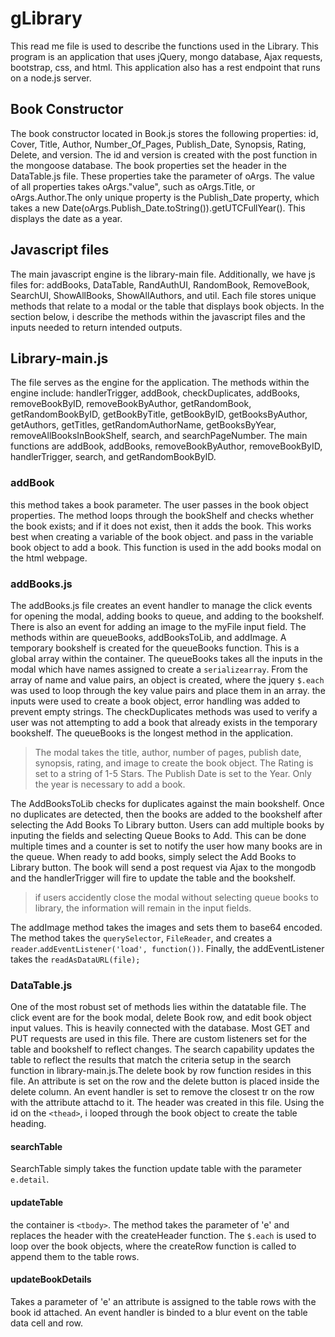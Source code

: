 # gLibrary
This read me file is used to describe the functions used in the Library. This program is an application that uses jQuery, mongo database, Ajax requests, bootstrap, css, and html. This application also has a rest endpoint that runs on a node.js server.

## Book Constructor
The book constructor located in Book.js stores the following properties: id, Cover, Title, Author, Number_Of_Pages, Publish_Date, Synopsis, Rating, Delete, and version. The id and version is created with the post function in the mongoose database. The book properties set the header in the DataTable.js file. These properties take the parameter of oArgs. The value of all properties takes oArgs."value", such as oArgs.Title, or oArgs.Author.The only unique property is the Publish_Date property, which takes a new Date(oArgs.Publish_Date.toString()).getUTCFullYear(). This displays the date as a year.

## Javascript files
The main javascript engine is the library-main file. Additionally, we have js files for: addBooks, DataTable, RandAuthUI, RandomBook, RemoveBook, SearchUI, ShowAllBooks, ShowAllAuthors, and util. Each file stores unique methods that relate to a modal or the table that displays book objects. In the section below, i describe the methods within the javascript files and the inputs needed to return intended outputs.

## Library-main.js
The file serves as the engine for the application. The methods within the engine include: handlerTrigger, addBook, checkDuplicates, addBooks, removeBookByID, removeBookByAuthor, getRandomBook, getRandomBookByID, getBookByTitle, getBookByID, getBooksByAuthor, getAuthors, getTitles, getRandomAuthorName, getBooksByYear, removeAllBooksInBookShelf, search, and searchPageNumber. The main functions are addBook, addBooks, removeBookByAuthor, removeBookByID, handlerTrigger, search, and getRandomBookByID.

### addBook
this method takes a book parameter. The user passes in the book object properties. The method loops through the bookShelf and checks whether the book exists; and if it does not exist, then it adds the book. This works best when creating a variable of the book object. and pass in the variable book object to add a book. This function is used in the add books modal on the html webpage.

### addBooks.js
The addBooks.js file creates an event handler to manage the click events for opening the modal, adding books to queue, and adding to the bookshelf.  There is also an event for adding an image to the myFile input field. The methods within are queueBooks, addBooksToLib, and addImage. A temporary bookshelf is created for the queueBooks function. This is a global array within the container.  The queueBooks takes all the inputs in the modal which have names assigned to create a `serializearray`. From the array of name and value pairs, an object is created, where the jquery `$.each` was used to loop through the key value pairs and place them in an array. the inputs were used to create a book object, error handling was added to prevent empty strings. The checkDuplicates methods was used to verify a user was not attempting to add a book that already exists in the temporary bookshelf. The queueBooks is the longest method in the application.
> The modal takes the title, author, number of pages, publish date, synopsis, rating, and image to create the book object. The Rating is set to a string of 1-5 Stars. The Publish Date is set to the Year. Only the year is necessary to add a book.
>
The AddBooksToLib checks for duplicates against the main bookshelf. Once no duplicates are detected, then the books are added to the bookshelf after selecting the Add Books To Library button. Users can add multiple books by inputing the fields and selecting Queue Books to Add. This can be done multiple times and a counter is set to notify the user how many books are in the queue. When ready to add books, simply select the Add Books to Library button. The book will send a post request via Ajax to the mongodb and the handlerTrigger will fire to update the table and the bookshelf.
> if users accidently close the modal without selecting queue books to library, the information will remain in the input fields.
>
The addImage method takes the images and sets them to base64 encoded. The method takes the `querySelector`, `FileReader`,  and creates a `reader`.`addEventListener('load', function())`. Finally, the addEventListener takes the `readAsDataURL(file);`

### DataTable.js
One of the most robust set of methods lies within the datatable file. The click event are for the book modal, delete Book row, and edit book object input values. This is heavily connected with the database. Most GET and PUT requests are used in this file. There are custom listeners set for the table and bookshelf to reflect changes. The search capability updates the table to reflect the results that match the criteria setup in the search function in library-main.js.The delete book by row function resides in this file. An attribute is set on the row and the delete button is placed inside the delete column. An event handler is set to remove the closest tr on the row with the attribute attachd to it. The header was created in this file. Using the id on the `<thead>`, i looped through the book object to create the table heading.

#### searchTable
SearchTable simply takes the function update table with the parameter `e.detail`.

#### updateTable
the container is `<tbody>`. The method takes the parameter of 'e' and replaces the header with the createHeader function. The `$.each` is used to loop over the book objects, where the createRow function is called to append them to the table rows.

#### updateBookDetails
Takes a parameter of 'e' an attribute is assigned to the table rows with the book id attached. An event handler is binded to a blur event on the table data cell and row. 
